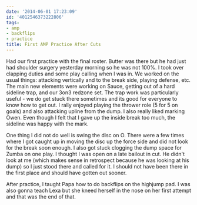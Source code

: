 ```yaml
---
date: '2014-06-01 17:23:09'
id: '4012546373222806'
tags:
- amp
- backflips
- practice
title: First AMP Practice After Cuts
---
```


Had our first practice with the final roster. Butter was there but he had just had shoulder surgery yesterday morning so he was not 100%. I took over clapping duties and some play calling when I was in. We worked on the usual things: attacking vertically and to the break side, playing defense, etc. The main new elements were working on Sauce, getting out of a hard sideline trap, and our 3on3 redzone set. The trap work was particularly useful - we do get stuck there sometimes and its good for everyone to know how to get out. I rally enjoyed playing the thrower role (5 for 5 on goals) and also attacking upline from the dump. I also really liked marking Owen. Even though I felt that I gave up the inside break too much, the sideline was happy with the mark.

One thing I did not do well is swing the disc on O. There were a few times where I got caught up in moving the disc up the force side and did not look for the break soon enough. I also got stuck clogging the dump space for Zumba on one play. I thought I was open on a late bailout in cut. He didn't look at me (which makes sense in retrospect because he was looking at his dump) so I just stood there and called for it. I should not have been there in the first place and should have gotten out sooner.

After practice, I taught Papa how to do backflips on the highjump pad. I was also gonna teach Lexa but she kneed herself in the nose on her first attempt and that was the end of that.
